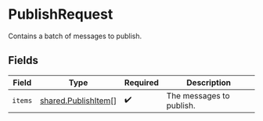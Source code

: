 # PublishRequest

Contains a batch of messages to publish.


## Fields

| Field                                                      | Type                                                       | Required                                                   | Description                                                |
| ---------------------------------------------------------- | ---------------------------------------------------------- | ---------------------------------------------------------- | ---------------------------------------------------------- |
| `items`                                                    | [shared.PublishItem](../../models/shared/publishitem.md)[] | :heavy_check_mark:                                         | The messages to publish.                                   |
